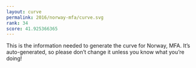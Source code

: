 ```yaml
---
layout: curve
permalink: 2016/norway-mfa/curve.svg
rank: 34
score: 41.925366365
---
```


This is the information needed to generate the curve for Norway, MFA. It’s
auto-generated, so please don’t change it unless you know what you’re
doing!
